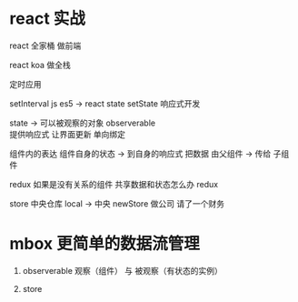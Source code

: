 # react 实战

react 全家桶  做前端

react   koa  做全栈

定时应用

setInterval  js es5  ->   react state  setState  响应式开发 


state  ->  可以被观察的对象  observerable  
提供响应式 让界面更新
 单向绑定

 组件内的表达  组件自身的状态   ->  到自身的响应式    把数据 由父组件 ->  传给 子组件

  redux  如果是没有关系的组件  共享数据和状态怎么办
  redux  

  store 中央仓库
  local  -> 中央
  newStore  做公司  请了一个财务


  #  mbox  更简单的数据流管理

  1. observerable  观察（组件） 与 被观察（有状态的实例）

  2. store 

